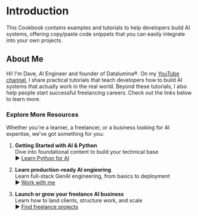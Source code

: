# Introduction

This Cookbook contains examples and tutorials to help developers build AI systems, offering copy/paste code snippets that you can easily integrate into your own projects.

## About Me

Hi! I'm Dave, AI Engineer and founder of Datalumina®. On my [YouTube channel](https://www.youtube.com/@daveebbelaar?sub_confirmation=1), I share practical tutorials that teach developers how to build AI systems that actually work in the real world. Beyond these tutorials, I also help people start successful freelancing careers. Check out the links below to learn more.

### Explore More Resources

Whether you're a learner, a freelancer, or a business looking for AI expertise, we've got something for you:

1. **Getting Started with AI & Python**  
   Dive into foundational content to build your technical base  
   ▶︎ [Learn Python for AI](https://go.datalumina.com/XRPBiLb)

2. **Learn production-ready AI engieering**  
   Learn full-stack GenAI engineering, from basics to deployment  
   ▶︎ [Work with me](https://go.datalumina.com/CkIsMAK)

3. **Launch or grow your freelance AI business**  
   Learn how to land clients, structure work, and scale  
   ▶︎ [Find freelance projects](https://go.datalumina.com/MVWhVn9)
